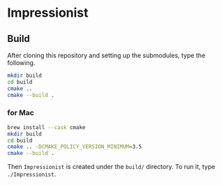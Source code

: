 # Impressionist

## Build

After cloning this repository and setting up the submodules, type the following.

```sh
mkdir build
cd build
cmake ..
cmake --build .
```

### for Mac

```sh
brew install --cask cmake
mkdir build
cd build
cmake .. -DCMAKE_POLICY_VERSION_MINIMUM=3.5
cmake --build .
```


Then `Impressionist` is created under the `build/` directory.
To run it, type `./Impressionist`.
